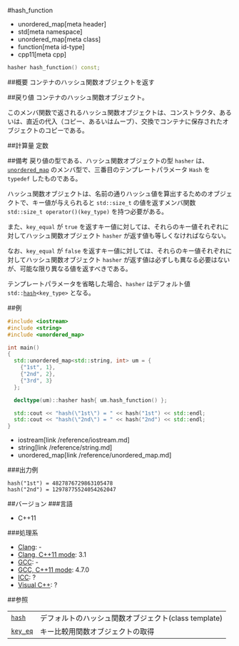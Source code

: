 #hash_function
* unordered_map[meta header]
* std[meta namespace]
* unordered_map[meta class]
* function[meta id-type]
* cpp11[meta cpp]

```cpp
hasher hash_function() const;
```

##概要
コンテナのハッシュ関数オブジェクトを返す


##戻り値
コンテナのハッシュ関数オブジェクト。

このメンバ関数で返されるハッシュ関数オブジェクトは、コンストラクタ、あるいは、直近の代入（コピー、あるいはムーブ）、交換でコンテナに保存されたオブジェクトのコピーである。


##計算量
定数


##備考
戻り値の型である、ハッシュ関数オブジェクトの型 `hasher` は、[`unordered_map`](/reference/unordered_map/unordered_map.md) のメンバ型で、三番目のテンプレートパラメータ `Hash` を `typedef` したものである。

ハッシュ関数オブジェクトは、名前の通りハッシュ値を算出するためのオブジェクトで、キー値が与えられると `std::size_t` の値を返すメンバ関数 `std::size_t operator()(key_type)` を持つ必要がある。

また、`key_equal` が `true` を返すキー値に対しては、それらのキー値それぞれに対してハッシュ関数オブジェクト `hasher` が返す値も等しくなければならない。

なお、`key_equal` が `false` を返すキー値に対しては、それらのキー値それぞれに対してハッシュ関数オブジェクト `hasher` が返す値は必ずしも異なる必要はないが、可能な限り異なる値を返すべきである。

テンプレートパラメータを省略した場合、`hasher` はデフォルト値 `std::`[`hash`](/reference/functional/hash.md)`<key_type>` となる。


##例
```cpp
#include <iostream>
#include <string>
#include <unordered_map>

int main()
{
  std::unordered_map<std::string, int> um = {
    {"1st", 1},
    {"2nd", 2},
    {"3rd", 3}
  };

  decltype(um)::hasher hash{ um.hash_function() };

  std::cout << "hash(\"1st\") = " << hash("1st") << std::endl;
  std::cout << "hash(\"2nd\") = " << hash("2nd") << std::endl;
}
```
* iostream[link /reference/iostream.md]
* string[link /reference/string.md]
* unordered_map[link /reference/unordered_map.md]

###出力例
```
hash("1st") = 4827876729863105478
hash("2nd") = 12978775524054262047
```

##バージョン
###言語
- C++11

###処理系
- [Clang](/implementation.md#clang): -
- [Clang, C++11 mode](/implementation.md#clang): 3.1
- [GCC](/implementation.md#gcc): -
- [GCC, C++11 mode](/implementation.md#gcc): 4.7.0
- [ICC](/implementation.md#icc): ?
- [Visual C++](/implementation.md#visual_cpp): ?

##参照

| | |
|-----------------------------------------|------------------------------------------------------|
| [`hash`](/reference/functional/hash.md) | デフォルトのハッシュ関数オブジェクト(class template) |
| [`key_eq`](./key_eq.md)                 | キー比較用関数オブジェクトの取得                     |

